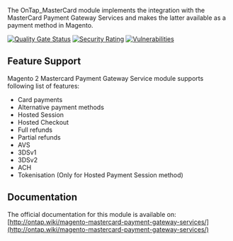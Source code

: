 The OnTap_MasterCard module implements the integration with the MasterCard Payment Gateway Services and makes the latter available as a payment method in Magento.

[![Quality Gate Status](http://sonarqube.extensions.ontap.cloud/api/project_badges/measure?project=mpgs_module-mastercard_AXZHYjTSYbrCcxJa7xyn&metric=alert_status)](http://sonarqube.extensions.ontap.cloud/dashboard?id=mpgs_module-mastercard_AXZHYjTSYbrCcxJa7xyn)
[![Security Rating](http://sonarqube.extensions.ontap.cloud/api/project_badges/measure?project=mpgs_module-mastercard_AXZHYjTSYbrCcxJa7xyn&metric=security_rating)](http://sonarqube.extensions.ontap.cloud/dashboard?id=mpgs_module-mastercard_AXZHYjTSYbrCcxJa7xyn)
[![Vulnerabilities](http://sonarqube.extensions.ontap.cloud/api/project_badges/measure?project=mpgs_module-mastercard_AXZHYjTSYbrCcxJa7xyn&metric=vulnerabilities)](http://sonarqube.extensions.ontap.cloud/dashboard?id=mpgs_module-mastercard_AXZHYjTSYbrCcxJa7xyn)

## Feature Support

Magento 2 Mastercard Payment Gateway Service module supports following list of features:

- Card payments
- Alternative payment methods
- Hosted Session
- Hosted Checkout
- Full refunds
- Partial refunds
- AVS
- 3DSv1
- 3DSv2
- ACH
- Tokenisation (Only for Hosted Payment Session method)

## Documentation

The official documentation for this module is available on: [http://ontap.wiki/magento-mastercard-payment-gateway-services/](http://ontap.wiki/magento-mastercard-payment-gateway-services/)